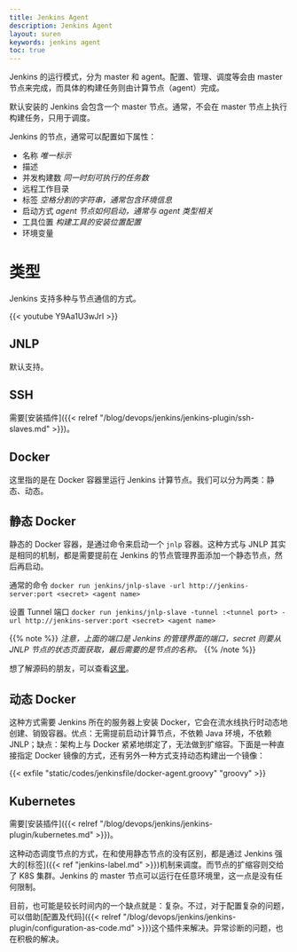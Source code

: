 ```yaml
---
title: Jenkins Agent
description: Jenkins Agent
layout: suren
keywords: jenkins agent
toc: true
---
```


Jenkins 的运行模式，分为 master 和 agent。配置、管理、调度等会由 master 节点来完成，而具体的构建任务则由计算节点（agent）完成。

默认安装的 Jenkins 会包含一个 master 节点。通常，不会在 master 节点上执行构建任务，只用于调度。

Jenkins 的节点，通常可以配置如下属性：

* 名称 *唯一标示*
* 描述
* 并发构建数 *同一时刻可执行的任务数*
* 远程工作目录
* 标签 *空格分割的字符串，通常包含环境信息*
* 启动方式 *agent 节点如何启动，通常与 agent 类型相关*
* 工具位置 *构建工具的安装位置配置*
* 环境变量

# 类型

Jenkins 支持多种与节点通信的方式。

{{< youtube Y9Aa1U3wJrI >}}

## JNLP

默认支持。

## SSH

需要[安装插件]({{< relref "/blog/devops/jenkins/jenkins-plugin/ssh-slaves.md" >}})。

## Docker

这里指的是在 Docker 容器里运行 Jenkins 计算节点。我们可以分为两类：静态、动态。

## 静态 Docker

静态的 Docker 容器，是通过命令来启动一个 `jnlp` 容器。这种方式与 JNLP 其实是相同的机制，都是需要提前在 Jenkins 的节点管理界面添加一个静态节点，然后再启动。

通常的命令 `docker run jenkins/jnlp-slave -url http://jenkins-server:port <secret> <agent name>`

设置 Tunnel 端口 `docker run jenkins/jnlp-slave -tunnel :<tunnel port> -url http://jenkins-server:port <secret> <agent name>`

{{% note %}}
*注意，上面的端口是 Jenkins 的管理界面的端口，secret 则要从 JNLP 节点的状态页面获取，最后需要的是节点的名称。*
{{% /note %}}

想了解源码的朋友，可以查看[这里](https://github.com/jenkinsci/docker-jnlp-slave)。

## 动态 Docker

这种方式需要 Jenkins 所在的服务器上安装 Docker，它会在流水线执行时动态地创建、销毁容器。优点：无需提前启动计算节点，不依赖 Java 环境，不依赖 JNLP；缺点：架构上与 Docker 紧紧地绑定了，无法做到扩缩容。下面是一种直接指定 Docker 镜像的方式，还有另外一种方式支持动态构建出一个镜像：

{{< exfile "static/codes/jenkinsfile/docker-agent.groovy" "groovy" >}}

## Kubernetes

需要[安装插件]({{< relref "/blog/devops/jenkins/jenkins-plugin/kubernetes.md" >}})。

这种动态调度节点的方式，在和使用静态节点的没有区别，都是通过 Jenkins 强大的[标签]({{< ref "jenkins-label.md" >}})机制来调度。而节点的扩缩容则交给了 K8S 集群。Jenkins 的 master 节点可以运行在任意环境里，这一点是没有任何限制。

目前，也可能是较长时间内的一个缺点就是：复杂。不过，对于配置复杂的问题，可以借助[配置及代码]({{< relref "/blog/devops/jenkins/jenkins-plugin/configuration-as-code.md" >}})这个插件来解决。异常诊断的问题，也在积极的解决。
